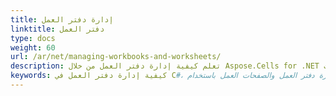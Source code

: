 ```yaml
---
title: إدارة دفتر العمل
linktitle: دفتر العمل
type: docs
weight: 60
url: /ar/net/managing-workbooks-and-worksheets/
description: تعلم كيفية إدارة دفتر العمل من خلال Aspose.Cells for .NET واجهات برمجة التطبيقات.
keywords: كيفية إدارة دفتر العمل في C#، إدارة دفتر العمل والصفحات العمل باستخدام C#، تشغيل دفتر العمل والصفحات العمل في C#. 
---
```


